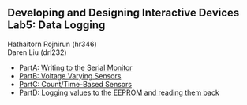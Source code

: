 ## Developing and Designing Interactive Devices Lab5: Data Logging

Hathaitorn Rojnirun (hr346) <br />
Daren Liu (drl232)

- [PartA: Writing to the Serial Monitor](link)
- [PartB: Voltage Varying Sensors](link)
- [PartC: Count/Time-Based Sensors](link)
- [PartD: Logging values to the EEPROM and reading them back](link)
